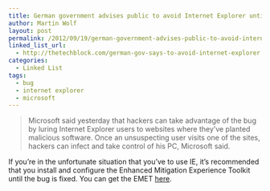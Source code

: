 ```yaml
---
title: German government advises public to avoid Internet Explorer until bug is fixed
author: Martin Wolf
layout: post
permalink: /2012/09/19/german-government-advises-public-to-avoid-internet-explorer-until-bug-is-fixed/
linked_list_url:
  - http://thetechblock.com/german-gov-says-to-avoid-internet-explorer
categories:
  - Linked List
tags:
  - bug
  - internet explorer
  - microsoft
---
```

> Microsoft said yesterday that hackers can take advantage of the bug by luring Internet Explorer users to websites where they’ve planted malicious software. Once an unsuspecting user visits one of the sites, hackers can infect and take control of his PC, Microsoft said.

If you&#8217;re in the unfortunate situation that you&#8217;ve to use IE, it&#8217;s recommended that you install and configure the Enhanced Mitigation Experience Toolkit until the bug is fixed. You can get the EMET [here][1].

 [1]: http://blogs.technet.com/b/msrc/